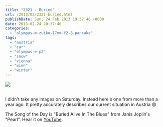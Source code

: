 ```yaml
---
title: "2321 - Buried"
url: /2013/02/2321-buried.html
publishDate: Sun, 24 Feb 2013 19:37:46 +0000
date: 2013-02-24 20:37:46
categories: 
  - "olympus-m-zuiko-17mm-f2-8-pancake"
tags: 
  - "austria"
  - "car"
  - "olympus-e-p2"
  - "snow"
  - "vienna"
  - "wien"
  - "winter"
---
```

<div class="container">
<div class="center"><a target="_blank" href="https://d25zfm9zpd7gm5.cloudfront.net/1200x1200/2012/20120117_091417_lr.jpg"><img src="https://d25zfm9zpd7gm5.cloudfront.net/0600x0600/2012/20120117_091417_lr.jpg" /></a></div>
</div>
<br />

I didn't take any images on Saturday. Instead here's one from more than a year ago. It pretty accurately describes our current situation in Austria 😄

 The Song of the Day is "Buried Alive In The Blues" from Janis Joplin's "Pearl". Hear it on <a href="http://www.youtube.com/watch?v=mq4f5aaFM3I" target="_blank">YouTube</a>.

